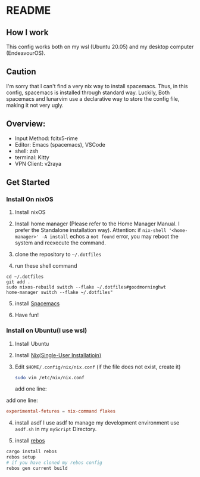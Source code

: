 # README

## How I work

This config works both on my wsl (Ubuntu 20.05) and my desktop computer (EndeavourOS).

## Caution

I'm sorry that I can't find a very nix way to install spacemacs. Thus, in this config, spacemacs is installed through standard way. Luckily, Both spacemacs and lunarvim use a declarative way to store the config file, making it not very ugly.

## Overview:

- Input Method: fcitx5-rime
- Editor: Emacs (spacemacs), VSCode
- shell: zsh
- terminal: Kitty
- VPN Client: v2raya


## Get Started

### Install On nixOS

1. Install nixOS

2. Install home manager (Please refer to the Home Manager Manual. I prefer the Standalone installation way). Attention: if `nix-shell '<home-manager>' -A install` echos a `not found` error, you may reboot the system and reexecute the command.

3. clone the repository to `~/.dotfiles`

4. run these shell command
```shell
cd ~/.dotfiles
git add .
sudo nixos-rebuild switch --flake ~/.dotfiles#goodmorninghwt
home-manager switch --flake ~/.dotfiles"
```

5. install [Spacemacs](https://www.spacemacs.org)

6. Have fun!

### Install on Ubuntu(I use wsl)
1. Install Ubuntu

2. Install [Nix(Single-User Installatioin)](https://nixos.org/download)

3. Edit `$HOME/.config/nix/nix.conf` (if the file does not exist, create it)
	```sh
	sudo vim /etc/nix/nix.conf
	```

	add one line:

add one line:
```conf
experimental-fetures = nix-command flakes
```

4. install asdf 
I use asdf to manage my development environment
use `asdf.sh` in my `myScript` Directory.

5. install [rebos](https://gitlab.com/Oglo12/rebos/)

```sh
cargo install rebos
rebos setup
# if you have cloned my rebos config
rebos gen current build
```

